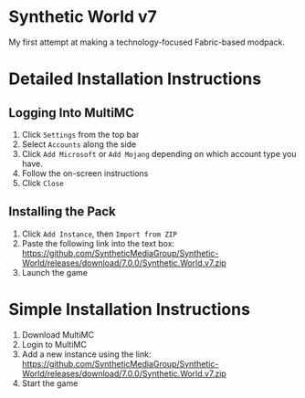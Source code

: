 # Synthetic World v7
My first attempt at making a technology-focused Fabric-based modpack.

# Detailed Installation Instructions
## Logging Into MultiMC
1) Click `Settings` from the top bar
2) Select `Accounts` along the side
3) Click `Add Microsoft` or `Add Mojang` depending on which account type you have.
4) Follow the on-screen instructions
5) Click `Close`

## Installing the Pack
1. Click `Add Instance`, then `Import from ZIP`
2. Paste the following link into the text box: https://github.com/SyntheticMediaGroup/Synthetic-World/releases/download/7.0.0/Synthetic.World.v7.zip
3. Launch the game

# Simple Installation Instructions
1. Download MultiMC
2. Login to MultiMC
3. Add a new instance using the link: https://github.com/SyntheticMediaGroup/Synthetic-World/releases/download/7.0.0/Synthetic.World.v7.zip
4. Start the game
